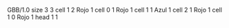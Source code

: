 <gs-board> GBB/1.0
size 3 3
cell 1 2 Rojo 1 
cell 0 1 Rojo 1 
cell 1 1 Azul 1 
cell 2 1 Rojo 1 
cell 1 0 Rojo 1 
head 1 1
 </gs-board>
